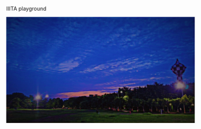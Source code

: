 IIITA playground

![Playground](https://github.com/sankalpj47/image/blob/a94a23c97dff9c558ddd0410d6e1b91b54b8048d/college.jpg)
